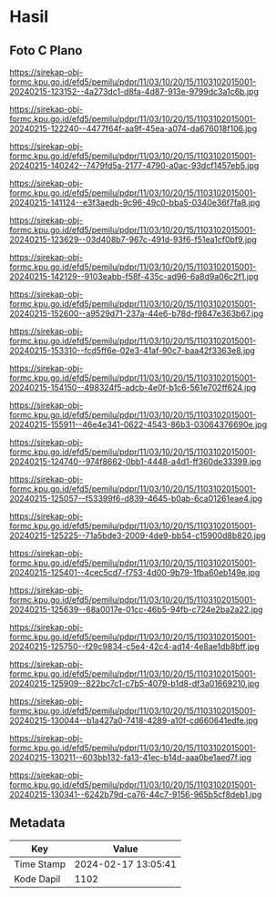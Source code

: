 # Hasil

## Foto C Plano

https://sirekap-obj-formc.kpu.go.id/efd5/pemilu/pdpr/11/03/10/20/15/1103102015001-20240215-123152--4a273dc1-d8fa-4d87-913e-9799dc3a1c6b.jpg

https://sirekap-obj-formc.kpu.go.id/efd5/pemilu/pdpr/11/03/10/20/15/1103102015001-20240215-122240--4477f64f-aa9f-45ea-a074-da676018f106.jpg

https://sirekap-obj-formc.kpu.go.id/efd5/pemilu/pdpr/11/03/10/20/15/1103102015001-20240215-140242--7479fd5a-2177-4790-a0ac-93dcf1457eb5.jpg

https://sirekap-obj-formc.kpu.go.id/efd5/pemilu/pdpr/11/03/10/20/15/1103102015001-20240215-141124--e3f3aedb-9c96-49c0-bba5-0340e36f7fa8.jpg

https://sirekap-obj-formc.kpu.go.id/efd5/pemilu/pdpr/11/03/10/20/15/1103102015001-20240215-123629--03d408b7-967c-491d-93f6-f51ea1cf0bf9.jpg

https://sirekap-obj-formc.kpu.go.id/efd5/pemilu/pdpr/11/03/10/20/15/1103102015001-20240215-142129--9103eabb-f58f-435c-ad96-6a8d9a06c2f1.jpg

https://sirekap-obj-formc.kpu.go.id/efd5/pemilu/pdpr/11/03/10/20/15/1103102015001-20240215-152600--a9529d71-237a-44e6-b78d-f9847e363b67.jpg

https://sirekap-obj-formc.kpu.go.id/efd5/pemilu/pdpr/11/03/10/20/15/1103102015001-20240215-153310--fcd5ff6e-02e3-41af-90c7-baa42f3363e8.jpg

https://sirekap-obj-formc.kpu.go.id/efd5/pemilu/pdpr/11/03/10/20/15/1103102015001-20240215-154150--498324f5-adcb-4e0f-b1c6-561e702ff624.jpg

https://sirekap-obj-formc.kpu.go.id/efd5/pemilu/pdpr/11/03/10/20/15/1103102015001-20240215-155911--46e4e341-0622-4543-86b3-03064376690e.jpg

https://sirekap-obj-formc.kpu.go.id/efd5/pemilu/pdpr/11/03/10/20/15/1103102015001-20240215-124740--974f8662-0bb1-4448-a4d1-ff360de33399.jpg

https://sirekap-obj-formc.kpu.go.id/efd5/pemilu/pdpr/11/03/10/20/15/1103102015001-20240215-125057--f53399f6-d839-4645-b0ab-6ca01261eae4.jpg

https://sirekap-obj-formc.kpu.go.id/efd5/pemilu/pdpr/11/03/10/20/15/1103102015001-20240215-125225--71a5bde3-2009-4de9-bb54-c15900d8b820.jpg

https://sirekap-obj-formc.kpu.go.id/efd5/pemilu/pdpr/11/03/10/20/15/1103102015001-20240215-125401--4cec5cd7-f753-4d00-9b79-1fba60eb149e.jpg

https://sirekap-obj-formc.kpu.go.id/efd5/pemilu/pdpr/11/03/10/20/15/1103102015001-20240215-125639--68a0017e-01cc-46b5-94fb-c724e2ba2a22.jpg

https://sirekap-obj-formc.kpu.go.id/efd5/pemilu/pdpr/11/03/10/20/15/1103102015001-20240215-125750--f29c9834-c5e4-42c4-ad14-4e8ae1db8bff.jpg

https://sirekap-obj-formc.kpu.go.id/efd5/pemilu/pdpr/11/03/10/20/15/1103102015001-20240215-125909--822bc7c1-c7b5-4079-b1d8-df3a01669210.jpg

https://sirekap-obj-formc.kpu.go.id/efd5/pemilu/pdpr/11/03/10/20/15/1103102015001-20240215-130044--b1a427a0-7418-4289-a10f-cd660641edfe.jpg

https://sirekap-obj-formc.kpu.go.id/efd5/pemilu/pdpr/11/03/10/20/15/1103102015001-20240215-130211--603bb132-fa13-41ec-b14d-aaa0be1aed7f.jpg

https://sirekap-obj-formc.kpu.go.id/efd5/pemilu/pdpr/11/03/10/20/15/1103102015001-20240215-130341--6242b79d-ca76-44c7-9156-965b5cf8deb1.jpg


## Metadata

| Key        | Value               |
| ---------- | ------------------- |
| Time Stamp | 2024-02-17 13:05:41 |
| Kode Dapil | 1102                |



